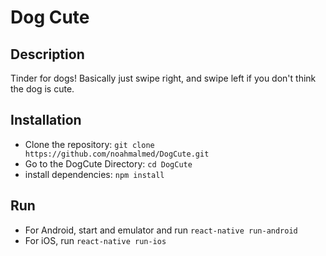 # Dog Cute
## Description
Tinder for dogs! Basically just swipe right, and swipe left if you don't think the dog is cute.

## Installation
- Clone the repository: `git clone https://github.com/noahmalmed/DogCute.git`
- Go to the DogCute Directory: `cd DogCute`
- install dependencies: `npm install`

## Run
- For Android, start and emulator and run `react-native run-android`
- For iOS, run `react-native run-ios` 
